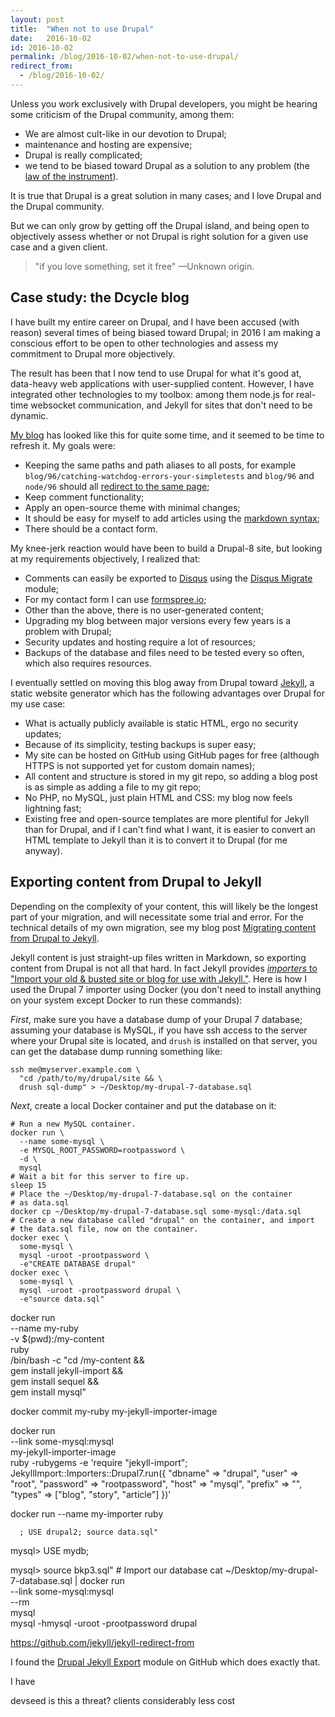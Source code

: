 ```yaml
---
layout: post
title:  "When not to use Drupal"
date:   2016-10-02
id: 2016-10-02
permalink: /blog/2016-10-02/when-not-to-use-drupal/
redirect_from:
  - /blog/2016-10-02/
---
```


Unless you work exclusively with Drupal developers, you might be hearing some criticism of the Drupal community, among them:

 * We are almost cult-like in our devotion to Drupal;
 * maintenance and hosting are expensive;
 * Drupal is really complicated;
 * we tend to be biased toward Drupal as a solution to any problem (the [law of the instrument](https://en.wikipedia.org/wiki/Law_of_the_instrument)).

It is true that Drupal is a great solution in many cases; and I love Drupal and the Drupal community.

But we can only grow by getting off the Drupal island, and being open to objectively assess whether or not Drupal is right solution for a given use case and a given client.

> "if you love something, set it free" —Unknown origin.

Case study: the Dcycle blog
-----

I have built my entire career on Drupal, and I have been accused (with reason) several times of being biased toward Drupal; in 2016 I am making a conscious effort to be open to other technologies and assess my commitment to Drupal more objectively.

The result has been that I now tend to use Drupal for what it's good at, data-heavy web applications with user-supplied content. However, I have integrated other technologies to my toolbox: among them node.js for real-time websocket communication, and Jekyll for sites that don't need to be dynamic.

[My blog](http://dcycleproject.org) has looked like this for quite some time, and it seemed to be time to refresh it. My goals were:

 * Keeping the same paths and path aliases to all posts, for example `blog/96/catching-watchdog-errors-your-simpletests` and `blog/96` and `node/96` should all [redirect to the same page](blog/96/catching-watchdog-errors-your-simpletests);
 * Keep comment functionality;
 * Apply an open-source theme with minimal changes;
 * It should be easy for myself to add articles using the [markdown syntax](https://guides.github.com/features/mastering-markdown/);
 * There should be a contact form.

My knee-jerk reaction would have been to build a Drupal-8 site, but looking at my requirements objectively, I realized that:

 * Comments can easily be exported to [Disqus](https://disqus.com) using the [Disqus Migrate](https://www.drupal.org/project/disqus_migrate) module;
 * For my contact form I can use [formspree.io](https://formspree.io/);
 * Other than the above, there is no user-generated content;
 * Upgrading my blog between major versions every few years is a problem with Drupal;
 * Security updates and hosting require a lot of resources;
 * Backups of the database and files need to be tested every so often, which also requires resources.

I eventually settled on moving this blog away from Drupal toward [Jekyll](http://jekyllrb.com), a static website generator which has the following advantages over Drupal for my use case:

 * What is actually publicly available is static HTML, ergo no security updates;
 * Because of its simplicity, testing backups is super easy;
 * My site can be hosted on GitHub using GitHub pages for free (although HTTPS is not supported yet for custom domain names);
 * All content and structure is stored in my git repo, so adding a blog post is as simple as adding a file to my git repo;
 * No PHP, no MySQL, just plain HTML and CSS: my blog now feels lightning fast;
 * Existing free and open-source templates are more plentiful for Jekyll than for Drupal, and if I can't find what I want, it is easier to convert an HTML template to Jekyll than it is to convert it to Drupal (for me anyway).

Exporting content from Drupal to Jekyll
-----

Depending on the complexity of your content, this will likely be the longest part of your migration, and will necessitate some trial and error. For the technical details of my own migration, see my blog post [Migrating content from Drupal to Jekyll](http://dcycleproject/blog/).

Jekyll content is just straight-up files written in Markdown, so exporting content from Drupal is not all that hard. In fact Jekyll provides [_importers_ to "Import your old & busted site or blog for use with Jekyll."](http://import.jekyllrb.com). Here is how I used the Drupal 7 importer using Docker (you don't need to install anything on your system except Docker to run these commands):

_First_, make sure you have a database dump of your Drupal 7 database; assuming your database is MySQL, if you have ssh access to the server where your Drupal site is located, and `drush` is installed on that server, you can get the database dump running something like:

    ssh me@myserver.example.com \
      "cd /path/to/my/drupal/site && \
      drush sql-dump" > ~/Desktop/my-drupal-7-database.sql

_Next_, create a local Docker container and put the database on it:

    # Run a new MySQL container.
    docker run \
      --name some-mysql \
      -e MYSQL_ROOT_PASSWORD=rootpassword \
      -d \
      mysql
    # Wait a bit for this server to fire up.
    sleep 15
    # Place the ~/Desktop/my-drupal-7-database.sql on the container
    # as data.sql
    docker cp ~/Desktop/my-drupal-7-database.sql some-mysql:/data.sql
    # Create a new database called "drupal" on the container, and import
    # the data.sql file, now on the container.
    docker exec \
      some-mysql \
      mysql -uroot -prootpassword \
      -e"CREATE DATABASE drupal"
    docker exec \
      some-mysql \
      mysql -uroot -prootpassword drupal \
      -e"source data.sql"




docker run \
   --name my-ruby \
   -v $(pwd):/my-content \
   ruby \
   /bin/bash -c "cd /my-content && \
   gem install jekyll-import && \
   gem install sequel && \
   gem install mysql"


docker commit my-ruby my-jekyll-importer-image

docker run \
--link some-mysql:mysql \
my-jekyll-importer-image \
ruby -rubygems -e 'require "jekyll-import";
    JekyllImport::Importers::Drupal7.run({
      "dbname"   => "drupal",
      "user"     => "root",
      "password" => "rootpassword",
      "host"     => "mysql",
      "prefix"   => "",
      "types"    => ["blog", "story", "article"]
    })'








docker run --name my-importer ruby


      ; USE drupal2; source data.sql"

mysql> USE mydb;

mysql> source bkp3.sql"
    # Import our database
    cat ~/Desktop/my-drupal-7-database.sql | docker run \
      --link some-mysql:mysql \
      --rm \
      mysql \
      mysql -hmysql -uroot -prootpassword drupal



https://github.com/jekyll/jekyll-redirect-from


I found the [Drupal Jekyll Export](https://github.com/lukaswhite/Drupal-Jekyll-Export) module on GitHub which does exactly that.

I have


devseed
is this a threat?
clients
considerably less cost
